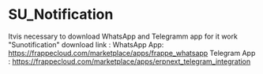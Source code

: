 # SU_Notification
Itvis necessary to download WhatsApp and Telegramm app for it work "Sunotification" download link :
WhatsApp App:
https://frappecloud.com/marketplace/apps/frappe_whatsapp
Telegram App :
https://frappecloud.com/marketplace/apps/erpnext_telegram_integration
